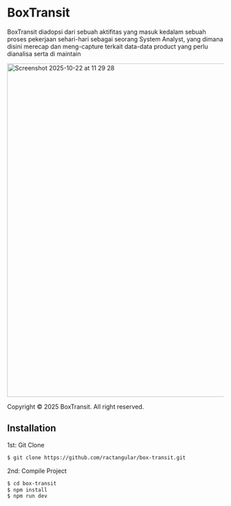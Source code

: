 # BoxTransit
BoxTransit diadopsi dari sebuah aktifitas yang masuk kedalam sebuah proses pekerjaan sehari-hari sebagai seorang System Analyst, yang dimana disini merecap dan meng-capture terkait data-data product yang perlu dianalisa serta di maintain

<img width="1565" height="774" alt="Screenshot 2025-10-22 at 11 29 28" src="https://github.com/user-attachments/assets/565bd155-a13d-4e03-bbbb-32d12ee1dbe6" />

Copyright &copy; 2025 BoxTransit. All right reserved.

## Installation

1st: Git Clone
```.sh
$ git clone https://github.com/ractangular/box-transit.git
```

2nd: Compile Project
```.sh
$ cd box-transit
$ npm install
$ npm run dev
```
